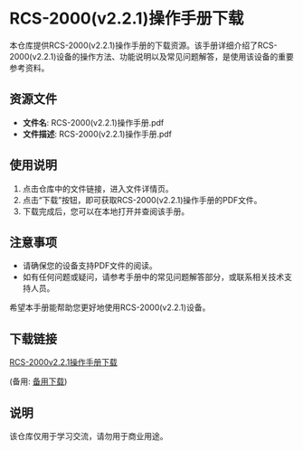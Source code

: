 # RCS-2000(v2.2.1)操作手册下载

本仓库提供RCS-2000(v2.2.1)操作手册的下载资源。该手册详细介绍了RCS-2000(v2.2.1)设备的操作方法、功能说明以及常见问题解答，是使用该设备的重要参考资料。

## 资源文件

- **文件名**: RCS-2000(v2.2.1)操作手册.pdf
- **文件描述**: RCS-2000(v2.2.1)操作手册.pdf

## 使用说明

1. 点击仓库中的文件链接，进入文件详情页。
2. 点击“下载”按钮，即可获取RCS-2000(v2.2.1)操作手册的PDF文件。
3. 下载完成后，您可以在本地打开并查阅该手册。

## 注意事项

- 请确保您的设备支持PDF文件的阅读。
- 如有任何问题或疑问，请参考手册中的常见问题解答部分，或联系相关技术支持人员。

希望本手册能帮助您更好地使用RCS-2000(v2.2.1)设备。

## 下载链接
[RCS-2000v2.2.1操作手册下载](https://pan.quark.cn/s/783d7df2140f) 

(备用: [备用下载](https://pan.baidu.com/s/1cHnWJ1RbDbDfqjCeylNk1Q?pwd=1234))

## 说明

该仓库仅用于学习交流，请勿用于商业用途。
